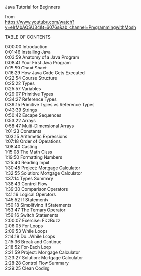 Java Tutorial for Beginners  

from  
https://www.youtube.com/watch?v=eIrMbAQSU34&t=6076s&ab_channel=ProgrammingwithMosh

TABLE OF CONTENTS

0:00:00 Introduction    
0:01:46 Installing Java  
0:03:59 Anatomy of a Java Program  
0:08:41 Your First Java Program  
0:15:59 Cheat Sheet  
0:16:29 How Java Code Gets Executed  
0:22:54 Course Structure  
0:25:22 Types  
0:25:57 Variables  
0:29:07 Primitive Types  
0:34:27 Reference Types  
0:39:15 Primitive Types vs Reference Types  
0:43:39 Strings  
0:50:42 Escape Sequences  
0:53:22 Arrays  
0:58:47 Multi-Dimensional Arrays  
1:01:23 Constants  
1:03:15 Arithmetic Expressions  
1:07:18 Order of Operations  
1:08:40 Casting  
1:15:08 The Math Class  
1:19:50 Formatting Numbers  
1:25:40 Reading Input  
1:30:45 Project: Mortgage Calculator  
1:32:55 Solution: Mortgage Calculator  
1:37:14 Types Summary  
1:38:43 Control Flow  
1:39:30 Comparison Operators  
1:41:16 Logical Operators  
1:45:52 If Statements  
1:50:18 Simplifying If Statements  
1:53:47 The Ternary Operator  
1:56:16 Switch Statements  
2:00:07 Exercise: FizzBuzz  
2:06:05 For Loops  
2:09:53 While Loops  
2:14:19 Do...While Loops  
2:15:36 Break and Continue  
2:18:52 For-Each Loop  
2:21:59 Project: Mortgage Calculator  
2:23:27 Solution: Mortgage Calculator  
2:28:28 Control Flow Summary  
2:29:25 Clean Coding  
 
